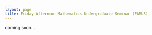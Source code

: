 ```yaml
---
layout: page
title: Friday Afternoon Mathematics Undergraduate Seminar (FAMUS)
---
```


coming soon...
